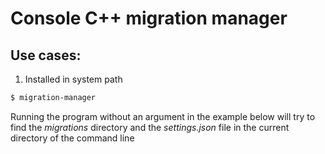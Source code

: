 # Console C++ migration manager

## Use cases:
1. Installed in system path

```bash
$ migration-manager
```

Running the program without an argument in the example below will try to find the *migrations* directory and the *settings.json* file in the current directory of the command line

